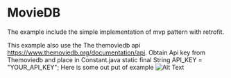 # MovieDB
The example include the simple implementation of mvp pattern with retrofit.

This example also use the The themoviedb api https://www.themoviedb.org/documentation/api.
Obtain Api key from Themoviedb and place in  Constant.java static final String API_KEY = "YOUR_API_KEY"; 
Here is some out put of example 
![Alt Text](https://media.giphy.com/media/CjjKWBKkRQlHi/giphy.gif)
